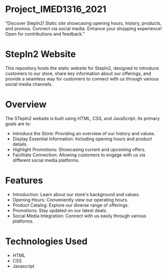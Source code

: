 # Project_IMED1316_2021
"Discover StepIn2! Static site showcasing opening hours, history, products, and promos. Connect via social media. Enhance your shopping experience! Open for contributions and feedback."
# StepIn2 Website
This repository hosts the static website for StepIn2, designed to introduce customers to our store, share key information about our offerings, and provide a seamless way for customers to connect with us through various social media channels.
# Overview
The STepIn2 website is built using HTML, CSS, and JavaScript. Its primary goals are to:
* Introduce the Store: Providing an overview of our history and values.
* Display Essential Information: Including opening hours and product details.
* Highlight Promotions: Showcasing current and upcoming offers.
* Facilitate Connection: Allowing customers to engage with us via different social media platforms.
# Features
* Introduction: Learn about our store's background and values.
* Opening Hours: Conveniently view our operating hours.
* Product Catalog: Explore our diverse range of offerings.
* Promotions: Stay updated on our latest deals.
* Social Media Integration: Connect with us easily through various platforms.
# Technologies Used
* HTML
* CSS
* Javascript
